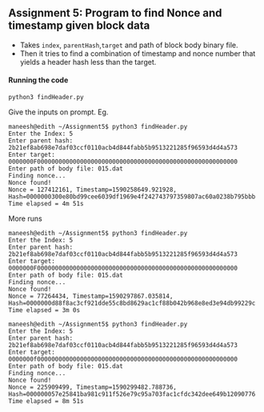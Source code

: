 ## Assignment 5: Program to find Nonce and timestamp given block data

- Takes `index`, `parentHash`,`target` and path of block body binary file.
- Then it tries to find a combination of timestamp and nonce number that yields a header hash less than the target.

#### Running the code
```
python3 findHeader.py
```
Give the inputs on prompt.
Eg.

```
maneesh@edith ~/Assignment5$ python3 findHeader.py
Enter the Index: 5
Enter parent hash: 2b21ef8ab698e7daf03ccf0110acb4d844fabb5b9513221285f96593d4d4a573
Enter target: 0000000F00000000000000000000000000000000000000000000000000000000
Enter path of body file: 015.dat
Finding nonce... 
Nonce found!
Nonce = 127412161, Timestamp=1590258649.921928, Hash=0000000300e80bd99cee6039df1969e4f242743797359807ac60a0238b795bbb
Time elapsed = 4m 51s
```
More runs
```
maneesh@edith ~/Assignment5$ python3 findHeader.py
Enter the Index: 5
Enter parent hash: 2b21ef8ab698e7daf03ccf0110acb4d844fabb5b9513221285f96593d4d4a573
Enter target: 0000000F00000000000000000000000000000000000000000000000000000000
Enter path of body file: 015.dat
Finding nonce... 
Nonce found!
Nonce = 77264434, Timestamp=1590297867.035814, Hash=0000000d88f8ac3cf921dde55c8bd8629ac1cf88b042b968e8ed3e94db99229c
Time elapsed = 3m 0s
```
```
maneesh@edith ~/Assignment5$ python3 findHeader.py
Enter the Index: 5
Enter parent hash: 2b21ef8ab698e7daf03ccf0110acb4d844fabb5b9513221285f96593d4d4a573
Enter target: 0000000f00000000000000000000000000000000000000000000000000000000
Enter path of body file: 015.dat
Finding nonce... 
Nonce found!
Nonce = 225909499, Timestamp=1590299482.788736, Hash=000000057e25841ba981c911f526e79c95a703fac1cfdc342dee649b12090776
Time elapsed = 8m 51s
````